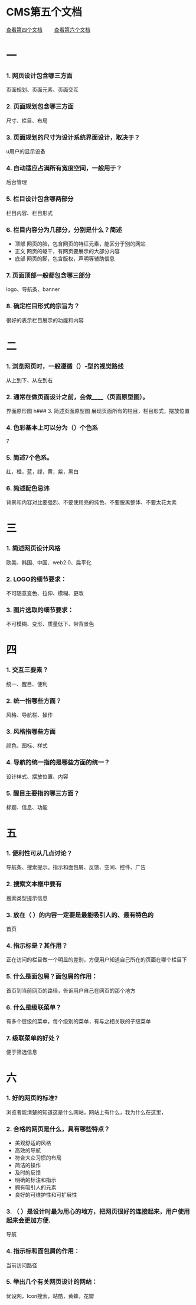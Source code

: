 # CMS第五个文档    
[查看第四个文档](https://github.com/GuoLiBin6/my-code/blob/master/Fourth%20doc.md)&emsp;&emsp;
[查看第六个文档](https://github.com/GuoLiBin6/my-code/blob/master/Sixth%20doc.md)
# 一
### 1. 网页设计包含哪三方面
页面规划、页面元素、页面交互
### 2. 页面规划包含哪三方面
尺寸、栏目、布局
### 3. 页面规划的尺寸为设计系统界面设计，取决于？
u用户的显示设备
### 4. 自动适应占满所有宽度空间，一般用于？
后台管理
### 5. 栏目设计包含哪两部分
栏目内容、栏目形式
### 6. 栏目内容分为几部分，分别是什么？简述
* 顶部 网页的脸，包含网页的特征元素，能区分于别的网站
* 正文 网页的躯干，有网页要展示的大部分内容
* 底部 网页的脚，包含版权，声明等辅助信息
### 7. 页面顶部一般都包含哪三部分
logo、导航条、banner
### 8. 确定栏目形式的宗旨为？
很好的表示栏目展示的功能和内容

# 二
### 1. 浏览网页时，一般遵循（）-型的视觉路线
从上到下、从左到右
### 2. 通常在做页面设计之前，会做____（页面原型图）。
界面原形图
h### 3. 简述页面原型图
展现页面所有的栏目，栏目形式，摆放位置
### 4. 色彩基本上可以分为（）个色系
7
### 5. 简述7个色系。
红，橙，蓝，绿，黄，紫，黑白
### 6. 简述配色忌讳
背景和内容对比要强烈、不要使用亮的纯色、不要脱离整体、不要太花太素

# 三 
### 1. 简述网页设计风格
欧美、韩国、中国、web2.0、扁平化
### 2. LOGO的细节要求：
不可随意变色、拉伸、模糊、更改
### 3. 图片选取的细节要求：
不可模糊、变形、质量低下、带背景色

# 四
### 1. 交互三要素？
统一、醒目、便利
### 2. 统一指哪些方面？
风格、导航栏、操作
### 3. 风格指哪些方面
颜色、图标、样式
### 4. 导航的统一指的是哪些方面的统一？
设计样式、摆放位置、内容
### 5. 醒目主要指的哪三方面？
标题、信息、功能

# 五
### 1. 便利性可从几点讨论？
导航条、搜索提示。指示和面包屑、反馈、空间、控件、广告
### 2. 搜索文本框中要有
搜索类型提示信息
### 3. 放在（ ）的内容一定要是最能吸引人的、最有特色的
首页
### 4. 指示标是？其作用？
正在访问的栏目做一个明显的差别，方便用户知道自己所在的页面在哪个栏目下
### 5. 什么是面包屑？面包屑的作用：
首页到当前网页的路径，告诉用户自己在网页的那个地方
### 6. 什么是级联菜单？
有多个层级的菜单，每个级别的菜单，有与之相关联的子级菜单
### 7. 级联菜单的好处？
便于筛选信息

# 六

### 1. 好的网页的标准?
浏览者能清楚的知道这是什么网站，网站上有什么，我为什么在这里，
### 2. 合格的网页是什么，具有哪些特点？
* 美观舒适的风格
* 高效的导航
* 符合大众习惯的布局
* 简洁的操作
* 及时的反馈
* 明确的标注和指示
* 拥有吸引人的元素
* 良好的可维护性和可扩展性
### 3. （ ）是设计时最为用心的地方，把网页很好的连接起来，用户使用起来会更加方便.
导航
### 4. 指示标和面包屑的作用：
当前访问路径
### 5. 举出几个有关网页设计的网站：
优设网，lcon搜索，站酷，黄蜂，花瓣

